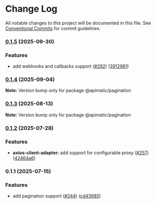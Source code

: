 # Change Log

All notable changes to this project will be documented in this file.
See [Conventional Commits](https://conventionalcommits.org) for commit guidelines.

### [0.1.5](https://github.com/apimatic/apimatic-js-runtime/compare/@apimatic/pagination@0.1.4...@apimatic/pagination@0.1.5) (2025-09-30)

### Features

- add webhooks and callbacks support ([#292](https://github.com/apimatic/apimatic-js-runtime/issues/292)) ([3912981](https://github.com/apimatic/apimatic-js-runtime/commit/39129812b1aaa860bedafc074a2c44759d6ca14f))

### [0.1.4](https://github.com/apimatic/apimatic-js-runtime/compare/@apimatic/pagination@0.1.3...@apimatic/pagination@0.1.4) (2025-09-04)

**Note:** Version bump only for package @apimatic/pagination

### [0.1.3](https://github.com/apimatic/apimatic-js-runtime/compare/@apimatic/pagination@0.1.2...@apimatic/pagination@0.1.3) (2025-08-13)

**Note:** Version bump only for package @apimatic/pagination

### [0.1.2](https://github.com/apimatic/apimatic-js-runtime/compare/@apimatic/pagination@0.1.1...@apimatic/pagination@0.1.2) (2025-07-28)

### Features

- **axios-client-adapter:** add support for configurable proxy ([#257](https://github.com/apimatic/apimatic-js-runtime/issues/257)) ([42464a6](https://github.com/apimatic/apimatic-js-runtime/commit/42464a680539b29f477dc634342464eb40940e34))

### 0.1.1 (2025-07-15)

### Features

- add pagination support ([#244](https://github.com/apimatic/apimatic-js-runtime/issues/244)) ([cd43985](https://github.com/apimatic/apimatic-js-runtime/commit/cd43985de5b552a6f6d5ecc64b28b54170607cc6))
